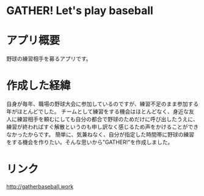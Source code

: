 # GATHER! Let's play baseball

# アプリ概要
野球の練習相手を募るアプリです。
 
# 作成した経緯
自身が毎年、職場の野球大会に参加しているのですが、練習不足のまま参加する年がほとんどでした。
チームとして練習をする機会はほとんどなく、身近な友人に練習相手を頼むにしても自分の都合で野球のためだけに呼び出したうえに、練習が終わればすぐ解散というのも申し訳なく感じるため声をかけることができなかったからです。
簡単に、気兼ねなく、自分が指定した時間帯に野球の練習をする機会を作りたい。そんな思いから"GATHER!"を作成しました。

# リンク
http://gatherbaseball.work
 
